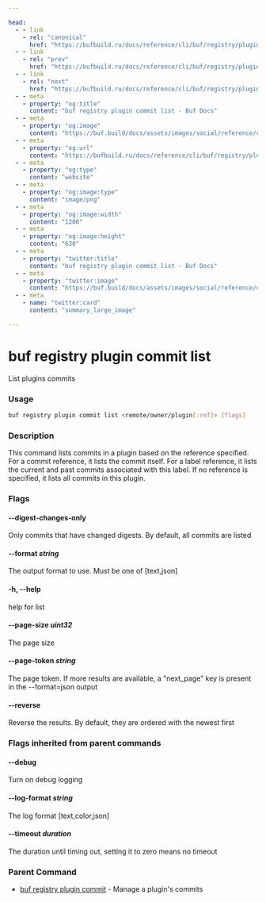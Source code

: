 ```yaml
---

head:
  - - link
    - rel: "canonical"
      href: "https://bufbuild.ru/docs/reference/cli/buf/registry/plugin/commit/list/"
  - - link
    - rel: "prev"
      href: "https://bufbuild.ru/docs/reference/cli/buf/registry/plugin/commit/info/"
  - - link
    - rel: "next"
      href: "https://bufbuild.ru/docs/reference/cli/buf/registry/plugin/commit/resolve/"
  - - meta
    - property: "og:title"
      content: "buf registry plugin commit list - Buf Docs"
  - - meta
    - property: "og:image"
      content: "https://buf.build/docs/assets/images/social/reference/cli/buf/registry/plugin/commit/list.png"
  - - meta
    - property: "og:url"
      content: "https://bufbuild.ru/docs/reference/cli/buf/registry/plugin/commit/list/"
  - - meta
    - property: "og:type"
      content: "website"
  - - meta
    - property: "og:image:type"
      content: "image/png"
  - - meta
    - property: "og:image:width"
      content: "1200"
  - - meta
    - property: "og:image:height"
      content: "630"
  - - meta
    - property: "twitter:title"
      content: "buf registry plugin commit list - Buf Docs"
  - - meta
    - property: "twitter:image"
      content: "https://buf.build/docs/assets/images/social/reference/cli/buf/registry/plugin/commit/list.png"
  - - meta
    - name: "twitter:card"
      content: "summary_large_image"

---
```


# buf registry plugin commit list

List plugins commits

### Usage

```sh
buf registry plugin commit list <remote/owner/plugin[:ref]> [flags]
```

### Description

This command lists commits in a plugin based on the reference specified. For a commit reference, it lists the commit itself. For a label reference, it lists the current and past commits associated with this label. If no reference is specified, it lists all commits in this plugin.

### Flags

#### \--digest-changes-only

Only commits that have changed digests. By default, all commits are listed

#### \--format _string_

The output format to use. Must be one of \[text,json\]

#### \-h, --help

help for list

#### \--page-size _uint32_

The page size

#### \--page-token _string_

The page token. If more results are available, a "next_page" key is present in the --format=json output

#### \--reverse

Reverse the results. By default, they are ordered with the newest first

### Flags inherited from parent commands

#### \--debug

Turn on debug logging

#### \--log-format _string_

The log format \[text,color,json\]

#### \--timeout _duration_

The duration until timing out, setting it to zero means no timeout

### Parent Command

- [buf registry plugin commit](../) - Manage a plugin's commits
